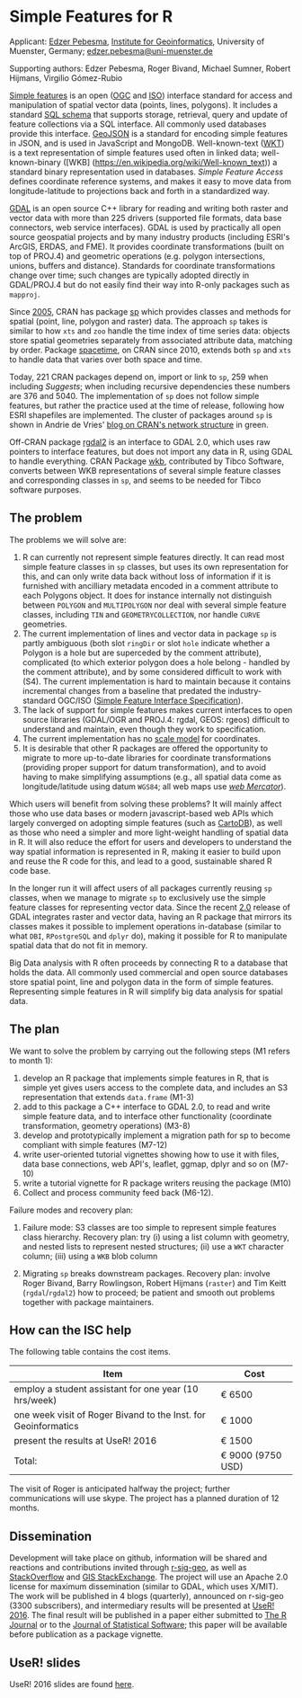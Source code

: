 # Simple Features for R

Applicant: [Edzer Pebesma](https://github.com/edzer/), [Institute for Geoinformatics](http://ifgi.uni-muenster.de/en), University of Muenster, Germany; [edzer.pebesma@uni-muenster.de](mailto:edzer.pebesma@uni-muenster.de)

Supporting authors: Edzer Pebesma, Roger Bivand, Michael Sumner, Robert Hijmans, Virgilio Gómez-Rubio

[Simple features](https://en.wikipedia.org/wiki/Simple_Features) is an open ([OGC](http://www.opengeospatial.org/standards/sfa) and [ISO](http://www.iso.org/iso/home/store/catalogue_tc/catalogue_detail.htm?csnumber=40114)) interface standard for access and manipulation of spatial vector data (points, lines, polygons). It includes a standard [SQL schema](http://www.opengeospatial.org/standards/sfs) that supports storage, retrieval, query and update of feature collections via a SQL interface. All commonly used databases provide this interface. [GeoJSON](http://geojson.org/) is a standard for encoding simple features in JSON, and is used in JavaScript and MongoDB. Well-known-text ([WKT](https://en.wikipedia.org/wiki/Well-known_text)) is a text representation of simple features used often in linked data; well-known-binary ([WKB] (https://en.wikipedia.org/wiki/Well-known_text)) a standard binary representation used in databases. _Simple Feature Access_ defines coordinate reference systems, and makes it easy to move data from longitude-latitude to projections back and forth in a standardized way.


[GDAL](http://gdal.org/) is an open source C++ library for reading and writing both raster and vector data with more than 225 drivers (supported file formats, data base connectors, web service interfaces). GDAL is used by practically all open source geospatial projects and by many industry products (including ESRI's ArcGIS, ERDAS, and FME). It provides coordinate transformations (built on top of PROJ.4) and geometric operations (e.g. polygon intersections, unions, buffers and distance). Standards for coordinate transformations change over time; such changes are typically adopted directly in GDAL/PROJ.4 but do not easily find their way into R-only packages such as `mapproj`.

Since [2005](https://stat.ethz.ch/pipermail/r-sig-geo/2005-April/000378.html), CRAN has package [sp](https://cran.r-project.org/web/packages/sp/) which provides classes and methods for spatial (point, line, polygon and raster) data. The approach `sp` takes is similar to how `xts` and `zoo` handle the time index of time series data: objects store spatial geometries separately from associated attribute data, matching by order. Package [spacetime](https://cran.r-project.org/web/packages/spacetime/index.html), on CRAN since 2010, extends both `sp` and `xts` to handle data that varies over both space and time.

Today, 221 CRAN packages depend on, import or link to `sp`, 259 when including _Suggests_; when including recursive dependencies these numbers are 376 and 5040. The implementation of `sp` does not follow simple features, but rather the practice used at the time of release, following how ESRI shapefiles are implemented. The cluster of packages around `sp` is shown in Andrie de Vries' [blog on CRAN's network structure](http://blog.revolutionanalytics.com/2015/07/the-network-structure-of-cran.html) in green.

Off-CRAN package [rgdal2](https://github.com/thk686/rgdal2) is an interface to GDAL 2.0, which uses raw pointers to interface features, but does not import any data in R, using GDAL to handle everything. CRAN Package [wkb](https://cran.r-project.org/web/packages/wkb/index.html), contributed by Tibco Software, converts between WKB representations of several simple feature classes and corresponding classes in `sp`, and seems to be needed for Tibco software purposes.

<!---
[second edition](http://www.springer.com/statistics/life+sciences%2C+medicine+%26+health/book/978-1-4614-7617-7))
-->

## The problem

The problems we will solve are:

1. R can currently not represent simple features directly. It can read most simple feature classes in `sp` classes, but uses its own representation for this, and can only write data back without loss of information if it is furnished with ancilliary metadata encoded in a comment attribute to each Polygons object. It does for instance internally not distinguish between `POLYGON` and `MULTIPOLYGON`  nor deal with several simple feature classes, including `TIN` and `GEOMETRYCOLLECTION`, nor handle `CURVE` geometries.
2. The current implementation of lines and vector data in package `sp` is partly ambiguous (both slot `ringDir` or slot `hole` indicate whether a Polygon is a hole but are superceded by the comment attribute), complicated (to which exterior polygon does a hole belong - handled by the comment attribute), and by some considered difficult to work with (S4). The current implementation is hard to maintain because it contains incremental changes from a baseline that predated the industry-standard OGC/ISO ([Simple Feature Interface Specification](http://www.opengeospatial.org/standards/sfa)).
3. The lack of support for simple features makes current interfaces to open source libraries (GDAL/OGR and PROJ.4: rgdal, GEOS: rgeos) difficult to understand and maintain, even though they work to specification.
4. The current implementation has no [scale model](http://geos.osgeo.org/doxygen/classgeos_1_1geom_1_1PrecisionModel.html#details) for coordinates.
5. It is desirable that other R packages are offered the opportunity to migrate to more up-to-date libraries for coordinate transformations (providing proper support for datum transformation), and to avoid having to make simplifying assumptions (e.g., all spatial data come as longitude/latitude using datum `WGS84`; all web maps use [_web Mercator_](https://en.wikipedia.org/wiki/Web_Mercator)).

Which users will benefit from solving these problems?  It will mainly affect those who use data bases or modern javascript-based web APIs which largely converged on adopting simple features (such as [CartoDB](https://cartodb.com/)), as well as those who need a simpler and more light-weight handling of spatial data in R. It will also reduce the effort for users and developers to understand the way spatial information is represented in R, making it easier to build upon and reuse the R code for this, and lead to a good, sustainable shared R code base.

In the longer run it will affect users of all packages currently reusing `sp` classes, when we manage to migrate `sp` to exclusively use the simple feature classes for representing vector data. Since the recent [2.0](http://www.gdal.org/index.html) release of GDAL integrates raster and vector data, having an R package that mirrors its classes makes it possible to implement operations in-database (similar to what `DBI`, `RPostgreSQL` and `dplyr` do), making it possible for R to manipulate spatial data that do not fit in memory.

Big Data analysis with R often proceeds by connecting R to a database that holds the data. All commonly used commercial and open source databases store spatial point, line and polygon data in the form of simple features. Representing simple features in R will simplify big data analysis for spatial data.

## The plan

We want to solve the problem by carrying out the following steps (M1 refers to month 1):

1. develop an R package that implements simple features in R, that is simple yet gives users access to the complete data, and includes an S3 representation that extends `data.frame` (M1-3)
2. add to this package a C++ interface to GDAL 2.0, to read and write simple feature data, and to interface other functionality (coordinate transformation, geometry operations) (M3-8)
3. develop and prototypically implement a migration path for sp to become compliant with simple features (M7-12)
4. write user-oriented tutorial vignettes showing how to use it with files, data base connections, web API's, leaflet, ggmap, dplyr and so on (M7-10)
5. write a tutorial vignette for R package writers reusing the package (M10)
6. Collect and process community feed back (M6-12).

Failure modes and recovery plan:

1. Failure mode: S3 classes are too simple to represent simple
features class hierarchy. Recovery plan: try (i) using a list column
with geometry, and nested lists to represent nested structures; (ii)
use a `WKT` character column; (iii) using a `WKB` blob column

2. Migrating `sp` breaks downstream packages. Recovery plan: involve
Roger Bivand, Barry Rowlingson, Robert Hijmans (`raster`)
and Tim Keitt (`rgdal`/`rgdal2`) how to proceed; be patient and
smooth out problems together with package maintainers.

## How can the ISC help

The following table contains the cost items.

| Item | Cost |
| ---- | ---- |
| employ a student assistant for one year (10 hrs/week) | &euro; 6500  |
| one week visit of Roger Bivand to the Inst. for Geoinformatics | &euro; 1000 |
| present the results at UseR! 2016 | &euro; 1500 |
| Total: | &euro; 9000 (9750 USD) |

The visit of Roger is anticipated halfway the project; further communications will use skype. The project has a planned duration of 12 months.

## Dissemination

Development will take place on github, information will be shared and reactions and contributions invited through [r-sig-geo](https://stat.ethz.ch/mailman/listinfo/r-sig-geo), as well as [StackOverflow](http://stackoverflow.com/) and [GIS StackExchange](http://gis.stackexchange.com/). The project will use an Apache 2.0 license for maximum dissemination (similar to GDAL, which uses X/MIT). The work will be published in 4 blogs (quarterly), announced on r-sig-geo (3300 subscribers), and intermediary results will be presented at [UseR! 2016](http://user2016.org/). The final result will be published in a paper either submitted to [The R Journal](https://journal.r-project.org/) or to the [Journal of Statistical Software](http://www.jstatsoft.org/); this paper will be available before publication as a package vignette.

## UseR! slides

UseR! 2016 slides are found [here](http://pebesma.staff.ifgi.de/pebesma_sfr.pdf).
